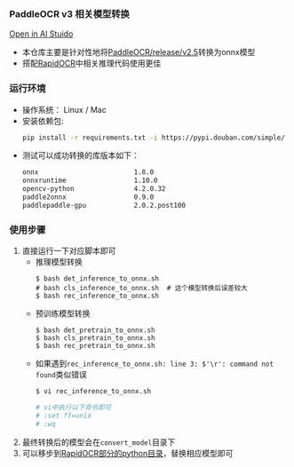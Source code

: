 ### PaddleOCR v3 相关模型转换
<p align="left">
    <a href="https://aistudio.baidu.com/aistudio/projectdetail/3974957?_=1652277622041&shared=1" target="_blank">Open in AI Stuido</a>
</p>


- 本仓库主要是针对性地将[PaddleOCR/release/v2.5](https://github.com/PaddlePaddle/PaddleOCR/blob/release/2.5/doc/doc_ch/models_list.md)转换为onnx模型
- 搭配[RapidOCR](https://github.com/RapidAI/RapidOCR)中相关推理代码使用更佳

### 运行环境
- 操作系统： Linux / Mac
- 安装依赖包:
    ```bash
    pip install -r requirements.txt -i https://pypi.douban.com/simple/
    ```
- 测试可以成功转换的库版本如下：
  ```txt
  onnx                        1.8.0
  onnxruntime                 1.10.0
  opencv-python               4.2.0.32
  paddle2onnx                 0.9.0
  paddlepaddle-gpu            2.0.2.post100
  ```

### 使用步骤
1. 直接运行一下对应脚本即可
    - 推理模型转换
        ```shell
        $ bash det_inference_to_onnx.sh
        # bash cls_inference_to_onnx.sh  # 这个模型转换后误差较大
        $ bash rec_inference_to_onnx.sh
        ```
    - 预训练模型转换
        ```shell
        $ bash det_pretrain_to_onnx.sh
        $ bash cls_pretrain_to_onnx.sh
        $ bash rec_pretrain_to_onnx.sh
        ```
    - 如果遇到`rec_inference_to_onnx.sh: line 3: $'\r': command not found`类似错误
        ```bash
        $ vi rec_inference_to_onnx.sh

        # vi中执行以下命令即可
        # :set ff=unix
        # :wq
        ```
2. 最终转换后的模型会在`convert_model`目录下
3. 可以移步到[RapidOCR部分的python目录](https://github.com/RapidAI/RapidOCR/tree/main/python/onnxruntime_infer)，替换相应模型即可
